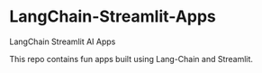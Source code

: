 # LangChain-Streamlit-Apps
LangChain Streamlit AI Apps

This repo contains fun apps built using Lang-Chain and Streamlit.

